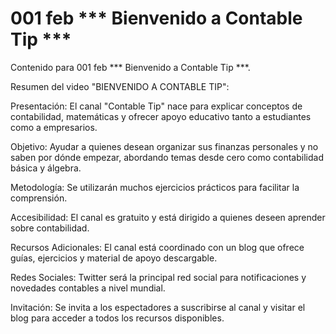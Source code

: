 # 001 feb  *** Bienvenido a Contable Tip ***

Contenido para 001 feb  *** Bienvenido a Contable Tip ***.


Resumen del video "BIENVENIDO A CONTABLE TIP":

Presentación: El canal "Contable Tip" nace para explicar conceptos de contabilidad, matemáticas y ofrecer apoyo educativo tanto a estudiantes como a empresarios.

Objetivo: Ayudar a quienes desean organizar sus finanzas personales y no saben por dónde empezar, abordando temas desde cero como contabilidad básica y álgebra.

Metodología: Se utilizarán muchos ejercicios prácticos para facilitar la comprensión.

Accesibilidad: El canal es gratuito y está dirigido a quienes deseen aprender sobre contabilidad.

Recursos Adicionales: El canal está coordinado con un blog que ofrece guías, ejercicios y material de apoyo descargable.

Redes Sociales: Twitter será la principal red social para notificaciones y novedades contables a nivel mundial.

Invitación: Se invita a los espectadores a suscribirse al canal y visitar el blog para acceder a todos los recursos disponibles.

